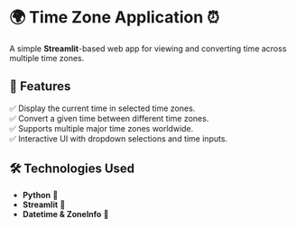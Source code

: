 # 🌍 Time Zone Application ⏰  

A simple **Streamlit**-based web app for viewing and converting time across multiple time zones.  

## 📌 Features  
✅ Display the current time in selected time zones.  
✅ Convert a given time between different time zones.  
✅ Supports multiple major time zones worldwide.  
✅ Interactive UI with dropdown selections and time inputs.  

## 🛠️ Technologies Used  
- **Python** 🐍  
- **Streamlit** 🎈  
- **Datetime & ZoneInfo** 📅  